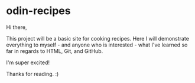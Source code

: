 # odin-recipes
Hi there,

This project will be a basic site for cooking recipes.
Here I will demonstrate everything to myself - and anyone
 who is interested - what I've learned so far in regards
  to HTML, Git, and GitHub.

I'm super excited!

Thanks for reading. :)